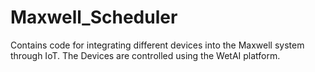 # Maxwell_Scheduler
Contains code for integrating different devices into the Maxwell system through IoT. The Devices are controlled using the WetAI platform. 
